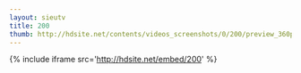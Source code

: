```yaml
---
layout: sieutv
title: 200
thumb: http://hdsite.net/contents/videos_screenshots/0/200/preview_360p.mp4.jpg
---
```

{% include iframe src='http://hdsite.net/embed/200' %}
 
